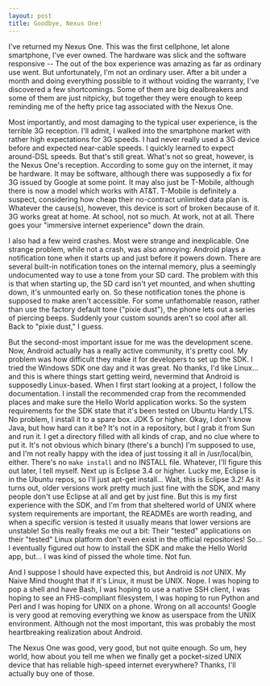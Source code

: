 ```yaml
---
layout: post
title: Goodbye, Nexus One!
---
```


I've returned my Nexus One. This was the first cellphone, let alone smartphone, I've ever owned. The hardware was slick and the software responsive -- The out of the box experience was amazing as far as ordinary use went. But unfortunately, I'm not an ordinary user. After a bit under a month and doing everything possible to it without voiding the warranty, I've discovered a few shortcomings. Some of them are big dealbreakers and some of them are just nitpicky, but together they were enough to keep reminding me of the hefty price tag associated with the Nexus One.

Most importantly, and most damaging to the typical user experience, is the terrible 3G reception. I'll admit, I walked into the smartphone market with rather high expectations for 3G speeds. I had never really used a 3G device before and expected near-cable speeds. I quickly learned to expect around-DSL speeds. But that's still great. What's not so great, however, is the Nexus One's reception. According to some guy on the internet, it may be hardware. It may be software, although there was supposedly a fix for 3G issued by Google at some point. It may also just be T-Mobile, although there is now a model which works with AT&T. T-Mobile is definitely a suspect, considering how cheap their no-contract unlimited data plan is. Whatever the cause(s), however, this device is sort of broken because of it. 3G works great at home. At school, not so much. At work, not at all. There goes your "immersive internet experience" down the drain.

I also had a few weird crashes. Most were strange and inexplicable. One strange problem, while not a crash, was also annoying: Android plays a notification tone when it starts up and just before it powers down. There are several built-in notification tones on the internal memory, plus a seemingly undocumented way to use a tone from your SD card. The problem with this is that when starting up, the SD card isn't yet mounted, and when shutting down, it's unmounted early on. So these notification tones the phone is supposed to make aren't accessible. For some unfathomable reason, rather than use the factory default tone ("pixie dust"), the phone lets out a series of piercing beeps. Suddenly your custom sounds aren't so cool after all. Back to "pixie dust," I guess.

But the second-most important issue for me was the development scene. Now, Android actually has a really active community, it's pretty cool. My problem was how difficult they make it for developers to set up the SDK. I tried the Windows SDK one day and it was great. No thanks, I'd like Linux... and this is where things start getting weird, nevermind that Android is supposedly Linux-based. When I first start looking at a project, I follow the documentation. I install the recommended crap from the recommended places and make sure the Hello World application works. So the system requirements for the SDK state that it's been tested on Ubuntu Hardy LTS. No problem, I install it to a spare box. JDK 5 or higher. Okay, I don't know Java, but how hard can it be? It's not in a repository, but I grab it from Sun and run it. I get a directory filled with all kinds of crap, and no clue where to put it. It's not obvious which binary (there's a bunch) I'm supposed to use, and I'm not really happy with the idea of just tossing it all in /usr/local/bin, either. There's no `make install` and no INSTALL file. Whatever, I'll figure this out later, I tell myself. Next up is Eclipse 3.4 or higher. Lucky me, Eclipse is in the Ubuntu repos, so I'll just apt-get install... Wait, this is Eclipse 3.2! As it turns out, older versions work pretty much just fine with the SDK, and many people don't use Eclipse at all and get by just fine. But this is my first experience with the SDK, and I'm from that sheltered world of UNIX where system requirements are important, the READMEs are worth reading, and when a specific version is tested it usually means that lower versions are unstable! So this really freaks me out a bit: Their "tested" applications on their "tested" Linux platform don't even exist in the official repositories! So... I eventually figured out how to install the SDK and make the Hello World app, but... I was kind of pissed the whole time. Not fun.

And I suppose I should have expected this, but Android is *not* UNIX. My Naive Mind thought that if it's Linux, it must be UNIX. Nope. I was hoping to pop a shell and have Bash, I was hoping to use a native SSH client, I was hoping to see an FHS-compliant filesystem, I was hoping to run Python and Perl and I was hoping for UNIX on a phone. Wrong on all accounts! Google is very good at removing everything we know as userspace from the UNIX environment. Although not the most important, this was probably the most heartbreaking realization about Android.

The Nexus One was good, very good, but not quite enough. So um, hey world, how about you tell me when we finally get a pocket-sized UNIX device that has reliable high-speed internet everywhere? Thanks, I'll actually buy one of those.
